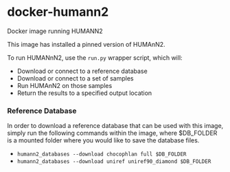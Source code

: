 # docker-humann2
Docker image running HUMANN2


This image has installed a pinned version of HUMAnN2. 


To run HUMANnN2, use the `run.py` wrapper script, which will:

  * Download or connect to a reference database
  * Download or connect to a set of samples
  * Run HUMAnN2 on those samples
  * Return the results to a specified output location


### Reference Database

In order to download a reference database that can be used with this image, 
simply run the following commands within the image, where $DB_FOLDER is a 
mounted folder where you would like to save the database files.

  * `humann2_databases --download chocophlan full $DB_FOLDER`
  * `humann2_databases --download uniref uniref90_diamond $DB_FOLDER`
